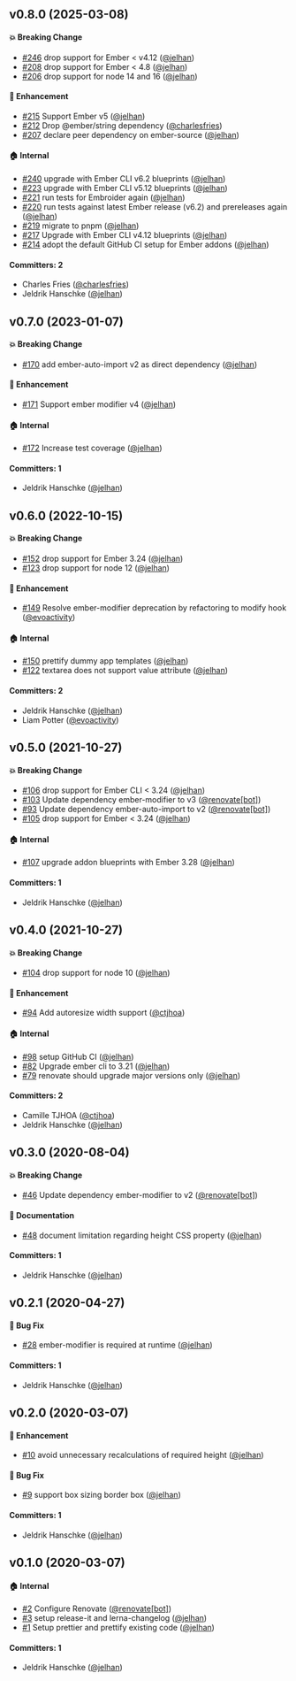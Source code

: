 




## v0.8.0 (2025-03-08)

#### :boom: Breaking Change
* [#246](https://github.com/jelhan/ember-autoresize-modifier/pull/246) drop support for Ember < v4.12 ([@jelhan](https://github.com/jelhan))
* [#208](https://github.com/jelhan/ember-autoresize-modifier/pull/208) drop support for Ember < 4.8 ([@jelhan](https://github.com/jelhan))
* [#206](https://github.com/jelhan/ember-autoresize-modifier/pull/206) drop support for node 14 and 16 ([@jelhan](https://github.com/jelhan))

#### :rocket: Enhancement
* [#215](https://github.com/jelhan/ember-autoresize-modifier/pull/215) Support Ember v5 ([@jelhan](https://github.com/jelhan))
* [#212](https://github.com/jelhan/ember-autoresize-modifier/pull/212) Drop @ember/string dependency ([@charlesfries](https://github.com/charlesfries))
* [#207](https://github.com/jelhan/ember-autoresize-modifier/pull/207) declare peer dependency on ember-source ([@jelhan](https://github.com/jelhan))

#### :house: Internal
* [#240](https://github.com/jelhan/ember-autoresize-modifier/pull/240) upgrade with Ember CLI v6.2 blueprints ([@jelhan](https://github.com/jelhan))
* [#223](https://github.com/jelhan/ember-autoresize-modifier/pull/223) upgrade with Ember CLI v5.12 blueprints ([@jelhan](https://github.com/jelhan))
* [#221](https://github.com/jelhan/ember-autoresize-modifier/pull/221) run tests for Embroider again ([@jelhan](https://github.com/jelhan))
* [#220](https://github.com/jelhan/ember-autoresize-modifier/pull/220) run tests against latest Ember release (v6.2) and prereleases again ([@jelhan](https://github.com/jelhan))
* [#219](https://github.com/jelhan/ember-autoresize-modifier/pull/219) migrate to pnpm ([@jelhan](https://github.com/jelhan))
* [#217](https://github.com/jelhan/ember-autoresize-modifier/pull/217) Upgrade with Ember CLI v4.12 blueprints ([@jelhan](https://github.com/jelhan))
* [#214](https://github.com/jelhan/ember-autoresize-modifier/pull/214) adopt the default GitHub CI setup for Ember addons ([@jelhan](https://github.com/jelhan))

#### Committers: 2
- Charles Fries ([@charlesfries](https://github.com/charlesfries))
- Jeldrik Hanschke ([@jelhan](https://github.com/jelhan))

## v0.7.0 (2023-01-07)

#### :boom: Breaking Change
* [#170](https://github.com/jelhan/ember-autoresize-modifier/pull/170) add ember-auto-import v2 as direct dependency ([@jelhan](https://github.com/jelhan))

#### :rocket: Enhancement
* [#171](https://github.com/jelhan/ember-autoresize-modifier/pull/171) Support ember modifier v4 ([@jelhan](https://github.com/jelhan))

#### :house: Internal
* [#172](https://github.com/jelhan/ember-autoresize-modifier/pull/172) Increase test coverage ([@jelhan](https://github.com/jelhan))

#### Committers: 1
- Jeldrik Hanschke ([@jelhan](https://github.com/jelhan))

## v0.6.0 (2022-10-15)

#### :boom: Breaking Change
* [#152](https://github.com/jelhan/ember-autoresize-modifier/pull/152) drop support for Ember 3.24 ([@jelhan](https://github.com/jelhan))
* [#123](https://github.com/jelhan/ember-autoresize-modifier/pull/123) drop support for node 12 ([@jelhan](https://github.com/jelhan))

#### :rocket: Enhancement
* [#149](https://github.com/jelhan/ember-autoresize-modifier/pull/149) Resolve ember-modifier deprecation by refactoring to modify hook ([@evoactivity](https://github.com/evoactivity))

#### :house: Internal
* [#150](https://github.com/jelhan/ember-autoresize-modifier/pull/150) prettify dummy app templates ([@jelhan](https://github.com/jelhan))
* [#122](https://github.com/jelhan/ember-autoresize-modifier/pull/122) textarea does not support value attribute ([@jelhan](https://github.com/jelhan))

#### Committers: 2
- Jeldrik Hanschke ([@jelhan](https://github.com/jelhan))
- Liam Potter ([@evoactivity](https://github.com/evoactivity))

## v0.5.0 (2021-10-27)

#### :boom: Breaking Change
* [#106](https://github.com/jelhan/ember-autoresize-modifier/pull/106) drop support for Ember CLI < 3.24 ([@jelhan](https://github.com/jelhan))
* [#103](https://github.com/jelhan/ember-autoresize-modifier/pull/103) Update dependency ember-modifier to v3 ([@renovate[bot]](https://github.com/apps/renovate))
* [#93](https://github.com/jelhan/ember-autoresize-modifier/pull/93) Update dependency ember-auto-import to v2 ([@renovate[bot]](https://github.com/apps/renovate))
* [#105](https://github.com/jelhan/ember-autoresize-modifier/pull/105) drop support for Ember < 3.24 ([@jelhan](https://github.com/jelhan))

#### :house: Internal
* [#107](https://github.com/jelhan/ember-autoresize-modifier/pull/107) upgrade addon blueprints with Ember 3.28 ([@jelhan](https://github.com/jelhan))

#### Committers: 1
- Jeldrik Hanschke ([@jelhan](https://github.com/jelhan))

## v0.4.0 (2021-10-27)

#### :boom: Breaking Change
* [#104](https://github.com/jelhan/ember-autoresize-modifier/pull/104) drop support for node 10 ([@jelhan](https://github.com/jelhan))

#### :rocket: Enhancement
* [#94](https://github.com/jelhan/ember-autoresize-modifier/pull/94) Add autoresize width support ([@ctjhoa](https://github.com/ctjhoa))

#### :house: Internal
* [#98](https://github.com/jelhan/ember-autoresize-modifier/pull/98) setup GitHub CI ([@jelhan](https://github.com/jelhan))
* [#82](https://github.com/jelhan/ember-autoresize-modifier/pull/82) Upgrade ember cli to 3.21 ([@jelhan](https://github.com/jelhan))
* [#79](https://github.com/jelhan/ember-autoresize-modifier/pull/79) renovate should upgrade major versions only ([@jelhan](https://github.com/jelhan))

#### Committers: 2
- Camille TJHOA ([@ctjhoa](https://github.com/ctjhoa))
- Jeldrik Hanschke ([@jelhan](https://github.com/jelhan))

## v0.3.0 (2020-08-04)

#### :boom: Breaking Change
* [#46](https://github.com/jelhan/ember-autoresize-modifier/pull/46) Update dependency ember-modifier to v2 ([@renovate[bot]](https://github.com/apps/renovate))

#### :memo: Documentation
* [#48](https://github.com/jelhan/ember-autoresize-modifier/pull/48) document limitation regarding height CSS property ([@jelhan](https://github.com/jelhan))

#### Committers: 1
- Jeldrik Hanschke ([@jelhan](https://github.com/jelhan))

## v0.2.1 (2020-04-27)

#### :bug: Bug Fix
* [#28](https://github.com/jelhan/ember-autoresize-modifier/pull/28) ember-modifier is required at runtime ([@jelhan](https://github.com/jelhan))

#### Committers: 1
- Jeldrik Hanschke ([@jelhan](https://github.com/jelhan))

## v0.2.0 (2020-03-07)

#### :rocket: Enhancement
* [#10](https://github.com/jelhan/ember-autoresize-modifier/pull/10) avoid unnecessary recalculations of required height ([@jelhan](https://github.com/jelhan))

#### :bug: Bug Fix
* [#9](https://github.com/jelhan/ember-autoresize-modifier/pull/9) support box sizing border box ([@jelhan](https://github.com/jelhan))

#### Committers: 1
- Jeldrik Hanschke ([@jelhan](https://github.com/jelhan))

## v0.1.0 (2020-03-07)

#### :house: Internal
* [#2](https://github.com/jelhan/ember-autoresize-modifier/pull/2) Configure Renovate ([@renovate[bot]](https://github.com/apps/renovate))
* [#3](https://github.com/jelhan/ember-autoresize-modifier/pull/3) setup release-it and lerna-changelog ([@jelhan](https://github.com/jelhan))
* [#1](https://github.com/jelhan/ember-autoresize-modifier/pull/1) Setup prettier and prettify existing code ([@jelhan](https://github.com/jelhan))

#### Committers: 1
- Jeldrik Hanschke ([@jelhan](https://github.com/jelhan))

